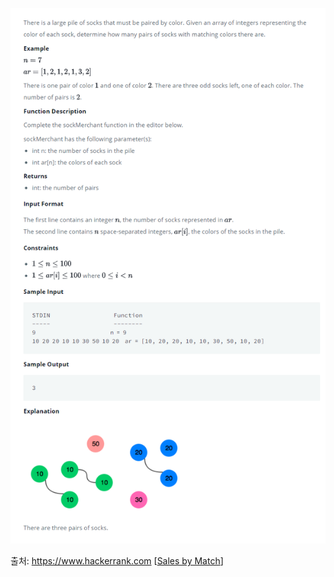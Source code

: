 ![Problem Image](https://raw.githubusercontent.com/hitari/scratch-paper/main/Algorithm-study/Hackerrank/interview-preparation-kit/Warm-up-challenges/Sales-by-match/Problem.png "문제지")

출처: https://www.hackerrank.com \[[Sales by Match](https://www.hackerrank.com/challenges/sock-merchant/problem?h_l=interview&playlist_slugs%5B%5D=interview-preparation-kit&playlist_slugs%5B%5D=warmup)\]
